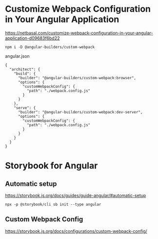 # Customize Webpack Configuration in Your Angular Application
https://netbasal.com/customize-webpack-configuration-in-your-angular-application-d09683f6bd22

```
npm i -D @angular-builders/custom-webpack
```

angular.json

```
{
  "architect": {
    "build": {
      "builder": "@angular-builders/custom-webpack:browser",
      "options": {
        "customWebpackConfig": {
          "path": "./webpack.config.js"
        }
      }
    },
    "serve": {
      "builder": "@angular-builders/custom-webpack:dev-server",
      "options": {
        "customWebpackConfig": {
          "path": "./webpack.config.js"
        }
      }
    }
  }
}
```

# Storybook for Angular
## Automatic setup
https://storybook.js.org/docs/guides/guide-angular/#automatic-setup

```
npx -p @storybook/cli sb init --type angular
```
## Custom Webpack Config
https://storybook.js.org/docs/configurations/custom-webpack-config/



